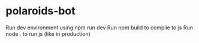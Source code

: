 # polaroids-bot

Run dev environment using npm run dev
Run npm build to compile to js
Run node . to run js (like in production)
